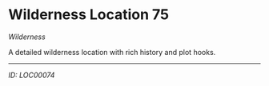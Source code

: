 # Wilderness Location 75

*Wilderness*

A detailed wilderness location with rich history and plot hooks.

---
*ID: LOC00074*